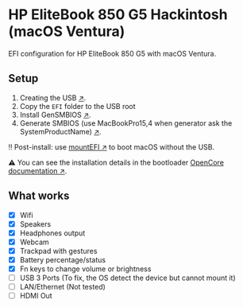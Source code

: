 # HP EliteBook 850 G5 Hackintosh (macOS Ventura)

EFI configuration for HP EliteBook 850 G5 with macOS Ventura.

## Setup

1. Creating the USB [↗️](https://dortania.github.io/OpenCore-Install-Guide/installer-guide/).
2. Copy the ```EFI``` folder to the USB root
3. Install GenSMBIOS [↗️](https://github.com/corpnewt/GenSMBIOS).
4. Generate SMBIOS (use MacBookPro15,4 when generator ask the SystemProductName) [↗️](https://dortania.github.io/OpenCore-Install-Guide/config.plist/coffee-lake.html#platforminfo).

‼️ Post-install: use [mountEFI ↗️](https://github.com/corpnewt/MountEFI) to boot macOS without the USB.

⚠️ You can see the installation details in the bootloader [OpenCore documentation ↗️](https://dortania.github.io/OpenCore-Install-Guide/).

## What works

- [x] Wifi
- [x] Speakers
- [x] Headphones output
- [x] Webcam
- [x] Trackpad with gestures
- [x] Battery percentage/status
- [x] Fn keys to change volume or brightness
- [ ] USB 3 Ports (To fix, the OS detect the device but cannot mount it)
- [ ] LAN/Ethernet (Not tested)
- [ ] HDMI Out
